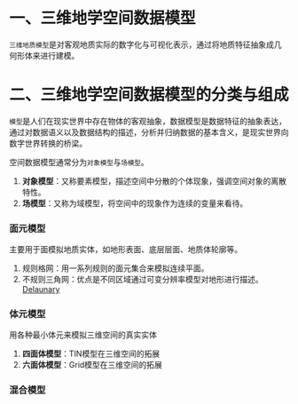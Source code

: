 # 一、三维地学空间数据模型
`三维地质模型`是对客观地质实际的数字化与可视化表示，通过将地质特征抽象成几何形体来进行建模。

# 二、三维地学空间数据模型的分类与组成
`模型`是人们在现实世界中存在物体的客观抽象，数据模型是数据特征的抽象表达，通过对数据语义以及数据结构的描述，分析并归纳数据的基本含义，是现实世界向数字世界转换的桥梁。

空间数据模型通常分为`对象模型`与`场模型`。

1. **对象模型**：又称要素模型，描述空间中分散的个体现象，强调空间对象的离散特性。
2. **场模型**：又称为域模型，将空间中的现象作为连续的变量来看待。

### 面元模型
主要用于面模拟地质实体，如地形表面、底层层面、地质体轮廓等。

1. 规则格网：用一系列规则的面元集合来模拟连续平面。
2. 不规则三角网：优点是不同区域通过可变分辨率模型对地形进行描述。[Delaunary](../Delaunary.md)

### 体元模型
用各种最小体元来模拟三维空间的真实实体
1. **四面体模型**：TIN模型在三维空间的拓展
2. **六面体模型**：Grid模型在三维空间的拓展

### 混合模型